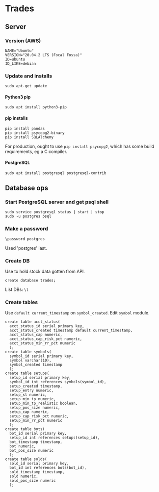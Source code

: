 # Trades

## Server
### Version (AWS)
```
NAME="Ubuntu"
VERSION="20.04.2 LTS (Focal Fossa)"
ID=ubuntu
ID_LIKE=debian
```

### Update and installs
```
sudo apt-get update
```

#### Python3 pip
```
sudo apt install python3-pip
```

#### pip installs
```
pip install pandas
pip install psycopg2-binary
pip install SQLAlchemy
```
For production, ought to use ```pip install psycopg2```,
which has some build requirements, eg a C compiler.

#### PostgreSQL
```
sudo apt install postgresql postgresql-contrib
```

## Database ops
### Start PostgreSQL server and get psql shell
```
sudo service postgresql status | start | stop
sudo -u postgres psql
```

### Make a password
```
\password postgres
```
Used 'postgres' last.

### Create DB
Use to hold stock data gotten from API.
```
create database trades;
```
List DBs: ```\l```

### Create tables
Use ```default current_timestamp``` on ```symbol_created```. Edit ```symbol``` module.
```
create table acct_status(
  acct_status_id serial primary key,
  acct_status_created timestamp default current_timestamp,
  acct_status_cap numeric,
  acct_status_cap_risk_pct numeric,
  acct_status_min_rr_pct numeric
  );
create table symbols(
  symbol_id serial primary key,
  symbol varchar(10),
  symbol_created timestamp
  );
create table setups(
  setup_id serial primary key,
  symbol_id int references symbols(symbol_id),
  setup_created timestamp,
  setup_entry numeric,
  setup_sl numeric,
  setup_min_tp numeric,
  setup_min_tp_realistic boolean,
  setup_pos_size numeric,
  setup_cap numeric,
  setup_cap_risk_pct numeric,
  setup_min_rr_pct numeric
  );
create table bots(
  bot_id serial primary key,
  setup_id int references setups(setup_id),
  bot_timestamp timestamp,
  bot numeric,
  bot_pos_size numeric
  );
create table solds(
  sold_id serial primary key,
  bot_id int references bots(bot_id),
  sold_timestamp timestamp,
  sold numeric,
  sold_pos_size numeric
  );
```

